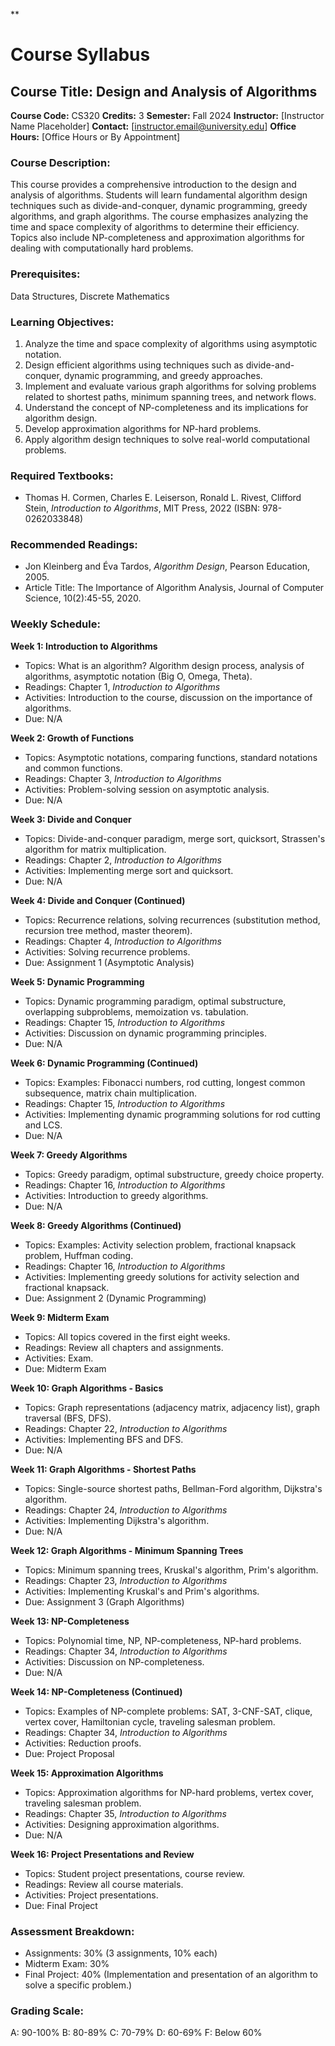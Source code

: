 **
# Course Syllabus
## Course Title: Design and Analysis of Algorithms
**Course Code:** CS320
**Credits:** 3
**Semester:** Fall 2024
**Instructor:** [Instructor Name Placeholder]
**Contact:** [instructor.email@university.edu]
**Office Hours:** [Office Hours or By Appointment]

### Course Description:
This course provides a comprehensive introduction to the design and analysis of algorithms. Students will learn fundamental algorithm design techniques such as divide-and-conquer, dynamic programming, greedy algorithms, and graph algorithms. The course emphasizes analyzing the time and space complexity of algorithms to determine their efficiency. Topics also include NP-completeness and approximation algorithms for dealing with computationally hard problems.

### Prerequisites:
Data Structures, Discrete Mathematics

### Learning Objectives:
1.  Analyze the time and space complexity of algorithms using asymptotic notation.
2.  Design efficient algorithms using techniques such as divide-and-conquer, dynamic programming, and greedy approaches.
3.  Implement and evaluate various graph algorithms for solving problems related to shortest paths, minimum spanning trees, and network flows.
4.  Understand the concept of NP-completeness and its implications for algorithm design.
5.  Develop approximation algorithms for NP-hard problems.
6.  Apply algorithm design techniques to solve real-world computational problems.

### Required Textbooks:
- Thomas H. Cormen, Charles E. Leiserson, Ronald L. Rivest, Clifford Stein, *Introduction to Algorithms*, MIT Press, 2022 (ISBN: 978-0262033848)

### Recommended Readings:
- Jon Kleinberg and Éva Tardos, *Algorithm Design*, Pearson Education, 2005.
- Article Title: The Importance of Algorithm Analysis, Journal of Computer Science, 10(2):45-55, 2020.

### Weekly Schedule:
**Week 1: Introduction to Algorithms**
- Topics: What is an algorithm? Algorithm design process, analysis of algorithms, asymptotic notation (Big O, Omega, Theta).
- Readings: Chapter 1, *Introduction to Algorithms*
- Activities: Introduction to the course, discussion on the importance of algorithms.
- Due: N/A

**Week 2: Growth of Functions**
- Topics: Asymptotic notations, comparing functions, standard notations and common functions.
- Readings: Chapter 3, *Introduction to Algorithms*
- Activities: Problem-solving session on asymptotic analysis.
- Due: N/A

**Week 3: Divide and Conquer**
- Topics: Divide-and-conquer paradigm, merge sort, quicksort, Strassen's algorithm for matrix multiplication.
- Readings: Chapter 2, *Introduction to Algorithms*
- Activities: Implementing merge sort and quicksort.
- Due: N/A

**Week 4: Divide and Conquer (Continued)**
- Topics: Recurrence relations, solving recurrences (substitution method, recursion tree method, master theorem).
- Readings: Chapter 4, *Introduction to Algorithms*
- Activities: Solving recurrence problems.
- Due: Assignment 1 (Asymptotic Analysis)

**Week 5: Dynamic Programming**
- Topics: Dynamic programming paradigm, optimal substructure, overlapping subproblems, memoization vs. tabulation.
- Readings: Chapter 15, *Introduction to Algorithms*
- Activities: Discussion on dynamic programming principles.
- Due: N/A

**Week 6: Dynamic Programming (Continued)**
- Topics: Examples: Fibonacci numbers, rod cutting, longest common subsequence, matrix chain multiplication.
- Readings: Chapter 15, *Introduction to Algorithms*
- Activities: Implementing dynamic programming solutions for rod cutting and LCS.
- Due: N/A

**Week 7: Greedy Algorithms**
- Topics: Greedy paradigm, optimal substructure, greedy choice property.
- Readings: Chapter 16, *Introduction to Algorithms*
- Activities: Introduction to greedy algorithms.
- Due: N/A

**Week 8: Greedy Algorithms (Continued)**
- Topics: Examples: Activity selection problem, fractional knapsack problem, Huffman coding.
- Readings: Chapter 16, *Introduction to Algorithms*
- Activities: Implementing greedy solutions for activity selection and fractional knapsack.
- Due: Assignment 2 (Dynamic Programming)

**Week 9: Midterm Exam**
- Topics: All topics covered in the first eight weeks.
- Readings: Review all chapters and assignments.
- Activities: Exam.
- Due: Midterm Exam

**Week 10: Graph Algorithms - Basics**
- Topics: Graph representations (adjacency matrix, adjacency list), graph traversal (BFS, DFS).
- Readings: Chapter 22, *Introduction to Algorithms*
- Activities: Implementing BFS and DFS.
- Due: N/A

**Week 11: Graph Algorithms - Shortest Paths**
- Topics: Single-source shortest paths, Bellman-Ford algorithm, Dijkstra's algorithm.
- Readings: Chapter 24, *Introduction to Algorithms*
- Activities: Implementing Dijkstra's algorithm.
- Due: N/A

**Week 12: Graph Algorithms - Minimum Spanning Trees**
- Topics: Minimum spanning trees, Kruskal's algorithm, Prim's algorithm.
- Readings: Chapter 23, *Introduction to Algorithms*
- Activities: Implementing Kruskal's and Prim's algorithms.
- Due: Assignment 3 (Graph Algorithms)

**Week 13: NP-Completeness**
- Topics: Polynomial time, NP, NP-completeness, NP-hard problems.
- Readings: Chapter 34, *Introduction to Algorithms*
- Activities: Discussion on NP-completeness.
- Due: N/A

**Week 14: NP-Completeness (Continued)**
- Topics: Examples of NP-complete problems: SAT, 3-CNF-SAT, clique, vertex cover, Hamiltonian cycle, traveling salesman problem.
- Readings: Chapter 34, *Introduction to Algorithms*
- Activities: Reduction proofs.
- Due: Project Proposal

**Week 15: Approximation Algorithms**
- Topics: Approximation algorithms for NP-hard problems, vertex cover, traveling salesman problem.
- Readings: Chapter 35, *Introduction to Algorithms*
- Activities: Designing approximation algorithms.
- Due: N/A

**Week 16: Project Presentations and Review**
- Topics: Student project presentations, course review.
- Readings: Review all course materials.
- Activities: Project presentations.
- Due: Final Project

### Assessment Breakdown:
*   Assignments: 30% (3 assignments, 10% each)
*   Midterm Exam: 30%
*   Final Project: 40% (Implementation and presentation of an algorithm to solve a specific problem.)

### Grading Scale:
A: 90-100%
B: 80-89%
C: 70-79%
D: 60-69%
F: Below 60%